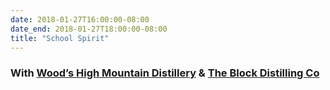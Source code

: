 ```yaml
---
date: 2018-01-27T16:00:00-08:00
date_end: 2018-01-27T18:00:00-08:00
title: "School Spirit"
---
```


### With [Wood’s High Mountain Distillery](http://www.woodsdistillery.com/) & [The Block Distilling Co](http://www.theblockdistillingco.com/)
